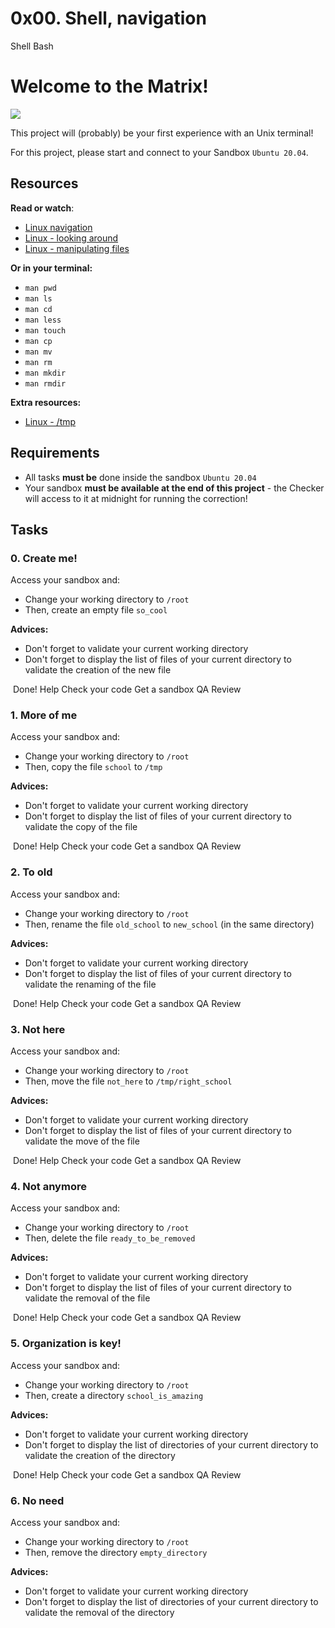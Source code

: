 0x00. Shell, navigation
=======================

Shell Bash


Welcome to the Matrix!
======================

![](https://s3.amazonaws.com/alx-intranet.hbtn.io/uploads/medias/2021/2/cdc24ca146228a91564ccd17686cf1d13764896e.gif?X-Amz-Algorithm=AWS4-HMAC-SHA256&X-Amz-Credential=AKIARDDGGGOUSBVO6H7D%2F20221023%2Fus-east-1%2Fs3%2Faws4_request&X-Amz-Date=20221023T094646Z&X-Amz-Expires=86400&X-Amz-SignedHeaders=host&X-Amz-Signature=a456832f73a6b7d284d77831b85ba29cda48eb4cc14218506ba7af6d0de0148c)

This project will (probably) be your first experience with an Unix terminal!

For this project, please start and connect to your Sandbox `Ubuntu 20.04`.

Resources
---------

**Read or watch**:

-   [Linux navigation](https://alx-intranet.hbtn.io/rltoken/4m4Lw9rUZFhQig7NZUF80w "Linux navigation")
-   [Linux - looking around](https://alx-intranet.hbtn.io/rltoken/8XkgWppn3ObNmj8qA061-w "Linux - looking around")
-   [Linux - manipulating files](https://alx-intranet.hbtn.io/rltoken/d6lEkcOvkRj8jNOLo4udcA "Linux - manipulating files")

**Or in your terminal:**

-   `man pwd`
-   `man ls`
-   `man cd`
-   `man less`
-   `man touch`
-   `man cp`
-   `man mv`
-   `man rm`
-   `man mkdir`
-   `man rmdir`

**Extra resources:**

-   [Linux - /tmp](https://alx-intranet.hbtn.io/rltoken/6MPxRI9oWAh31oumJAQV4g "Linux - /tmp")

Requirements
------------

-   All tasks **must be** done inside the sandbox `Ubuntu 20.04`
-   Your sandbox **must be available at the end of this project** - the Checker will access to it at midnight for running the correction!



Tasks
-----

### 0\. Create me!


Access your sandbox and:

-   Change your working directory to `/root`
-   Then, create an empty file `so_cool`

**Advices:**

-   Don't forget to validate your current working directory
-   Don't forget to display the list of files of your current directory to validate the creation of the new file

 Done! Help Check your code Get a sandbox QA Review

### 1\. More of me


Access your sandbox and:

-   Change your working directory to `/root`
-   Then, copy the file `school` to `/tmp`

**Advices:**

-   Don't forget to validate your current working directory
-   Don't forget to display the list of files of your current directory to validate the copy of the file

 Done! Help Check your code Get a sandbox QA Review

### 2\. To old



Access your sandbox and:

-   Change your working directory to `/root`
-   Then, rename the file `old_school` to `new_school` (in the same directory)

**Advices:**

-   Don't forget to validate your current working directory
-   Don't forget to display the list of files of your current directory to validate the renaming of the file

 Done! Help Check your code Get a sandbox QA Review

### 3\. Not here



Access your sandbox and:

-   Change your working directory to `/root`
-   Then, move the file `not_here` to `/tmp/right_school`

**Advices:**

-   Don't forget to validate your current working directory
-   Don't forget to display the list of files of your current directory to validate the move of the file

 Done! Help Check your code Get a sandbox QA Review

### 4\. Not anymore


Access your sandbox and:

-   Change your working directory to `/root`
-   Then, delete the file `ready_to_be_removed`

**Advices:**

-   Don't forget to validate your current working directory
-   Don't forget to display the list of files of your current directory to validate the removal of the file

 Done! Help Check your code Get a sandbox QA Review

### 5\. Organization is key!



Access your sandbox and:

-   Change your working directory to `/root`
-   Then, create a directory `school_is_amazing`

**Advices:**

-   Don't forget to validate your current working directory
-   Don't forget to display the list of directories of your current directory to validate the creation of the directory

 Done! Help Check your code Get a sandbox QA Review

### 6\. No need


Access your sandbox and:

-   Change your working directory to `/root`
-   Then, remove the directory `empty_directory`

**Advices:**

-   Don't forget to validate your current working directory
-   Don't forget to display the list of directories of your current directory to validate the removal of the directory
